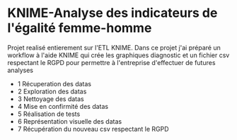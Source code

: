 # KNIME-Analyse des indicateurs de l'égalité femme-homme

Projet realisé entierement sur l'ETL KNIME. Dans ce projet j'ai préparé un workflow à l'aide KNIME qui crée les graphiques diagnostic et un fichier csv respectant le RGPD pour permettre à l'entreprise d'effectuer de futures analyses

- 1 Récuperation des datas
- 2 Exploration des datas
- 3 Nettoyage des datas
- 4 Mise en confirmité des datas
- 5 Réalisation de tests
- 6 Représentation visuelle des datas
- 7 Récupération du nouveau csv respectant le RGPD

